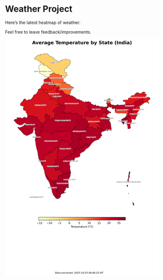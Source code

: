 # Weather Project

Here’s the latest heatmap of weather:

Feel free to leave feedback/improvements.

![India Heatmap](docs/assets/india_heatmap.png?v=FC238B)
